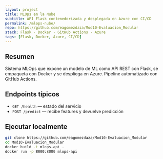 ```yaml
---
layout: project
title: MLOps en la Nube
subtitle: API Flask contenedorizada y desplegada en Azure con CI/CD
permalink: /mlops-nube/
repo: https://github.com/eagomezdaza/Mod10-Evaluacion_Modular
stack: Flask · Docker · GitHub Actions · Azure
tags: [Flask, Docker, Azure, CI/CD]
---
```


## Resumen
Sistema MLOps que expone un modelo de ML como API REST con Flask, se empaqueta con Docker y se despliega en Azure. Pipeline automatizado con GitHub Actions.

## Endpoints típicos
- `GET /health` — estado del servicio  
- `POST /predict` — recibe features y devuelve predicción

## Ejecutar localmente
```bash
git clone https://github.com/eagomezdaza/Mod10-Evaluacion_Modular
cd Mod10-Evaluacion_Modular
docker build -t mlops-api .
docker run -p 8000:8000 mlops-api
